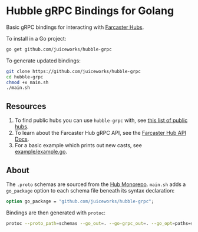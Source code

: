 # Hubble gRPC Bindings for Golang

Basic gRPC bindings for interacting with [Farcaster Hubs](https://github.com/farcasterxyz/hub-monorepo).

To install in a Go project:

```bash
go get github.com/juiceworks/hubble-grpc
```

To generate updated bindings:

```bash
git clone https://github.com/juiceworks/hubble-grpc
cd hubble-grpc
chmod +x main.sh
./main.sh
```

## Resources

1. To find public hubs you can use `hubble-grpc` with, see [this list of public hubs](https://foss.farchiver.xyz/hubs/list).
2. To learn about the Farcaster Hub gRPC API, see the [Farcaster Hub API Docs](https://docs.farcaster.xyz/reference/hubble/architecture).
3. For a basic example which prints out new casts, see [example/example.go](example/example.go).

## About

The `.proto` schemas are sourced from the [Hub Monorepo](https://github.com/farcasterxyz/hub-monorepo/tree/main/protobufs/schemas). `main.sh` adds a `go_package` option to each schema file beneath its syntax declaration:

```proto
option go_package = "github.com/juiceworks/hubble-grpc";
```

Bindings are then generated with `protoc`:

```bash
protoc --proto_path=schemas --go_out=. --go-grpc_out=. --go_opt=paths=source_relative --go-grpc_opt=paths=source_relative schemas/*.proto
```
